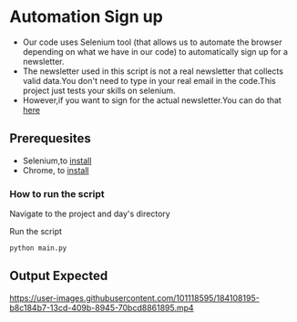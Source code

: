 # Automation Sign up
- Our code uses Selenium tool (that allows us to automate the browser depending on what we have in our code) to automatically sign up for a newsletter.
- The newsletter used in this script is not a real newsletter that collects valid data.You don't need to type in your real email in the code.This project
 just tests your skills on selenium.
 - However,if you want to sign for the actual newsletter.You can do that [here](https://www.appbrewery.co/p/newsletter)
 
 
 ## Prerequesites
- Selenium,to [install](https://chromedriver.chromium.org/downloads)
- Chrome, to [install](https://www.google.com/intl/en_uk/chrome/)

### How to run the script
Navigate to the project and day's directory

Run the script

`python main.py`



##  Output Expected





https://user-images.githubusercontent.com/101118595/184108195-b8c184b7-13cd-409b-8945-70bcd8861895.mp4

